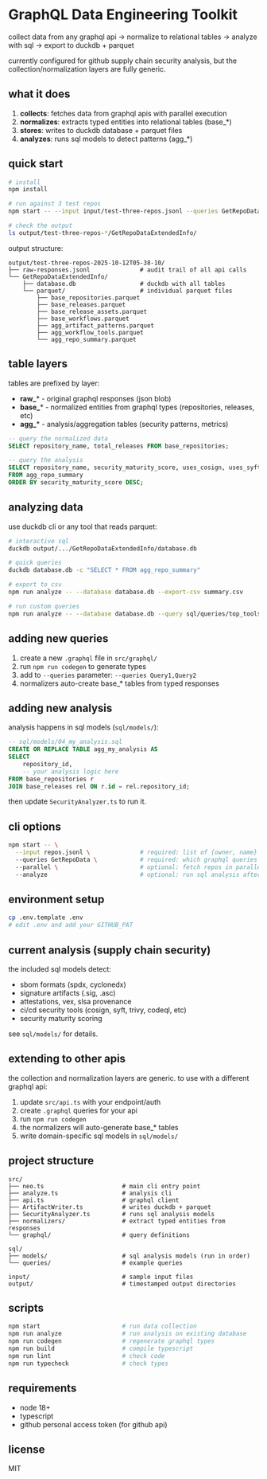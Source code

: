 # GraphQL Data Engineering Toolkit

collect data from any graphql api → normalize to relational tables → analyze with sql → export to duckdb + parquet

currently configured for github supply chain security analysis, but the collection/normalization layers are fully generic.

## what it does

1. **collects**: fetches data from graphql apis with parallel execution
2. **normalizes**: extracts typed entities into relational tables (base_*)
3. **stores**: writes to duckdb database + parquet files
4. **analyzes**: runs sql models to detect patterns (agg_*)

## quick start

```bash
# install
npm install

# run against 3 test repos
npm start -- --input input/test-three-repos.jsonl --queries GetRepoDataExtendedInfo --analyze --parallel

# check the output
ls output/test-three-repos-*/GetRepoDataExtendedInfo/
```

output structure:
```
output/test-three-repos-2025-10-12T05-38-10/
├── raw-responses.jsonl              # audit trail of all api calls
└── GetRepoDataExtendedInfo/
    ├── database.db                  # duckdb with all tables
    └── parquet/                     # individual parquet files
        ├── base_repositories.parquet
        ├── base_releases.parquet
        ├── base_release_assets.parquet
        ├── base_workflows.parquet
        ├── agg_artifact_patterns.parquet
        ├── agg_workflow_tools.parquet
        └── agg_repo_summary.parquet
```

## table layers

tables are prefixed by layer:

- **raw_*** - original graphql responses (json blob)
- **base_*** - normalized entities from graphql types (repositories, releases, etc)
- **agg_*** - analysis/aggregation tables (security patterns, metrics)

```sql
-- query the normalized data
SELECT repository_name, total_releases FROM base_repositories;

-- query the analysis
SELECT repository_name, security_maturity_score, uses_cosign, uses_syft 
FROM agg_repo_summary 
ORDER BY security_maturity_score DESC;
```

## analyzing data

use duckdb cli or any tool that reads parquet:

```bash
# interactive sql
duckdb output/.../GetRepoDataExtendedInfo/database.db

# quick queries
duckdb database.db -c "SELECT * FROM agg_repo_summary"

# export to csv
npm run analyze -- --database database.db --export-csv summary.csv

# run custom queries
npm run analyze -- --database database.db --query sql/queries/top_tools.sql
```

## adding new queries

1. create a new `.graphql` file in `src/graphql/`
2. run `npm run codegen` to generate types
3. add to `--queries` parameter: `--queries Query1,Query2`
4. normalizers auto-create base_* tables from typed responses

## adding new analysis

analysis happens in sql models (`sql/models/`):

```sql
-- sql/models/04_my_analysis.sql
CREATE OR REPLACE TABLE agg_my_analysis AS
SELECT 
    repository_id,
    -- your analysis logic here
FROM base_repositories r
JOIN base_releases rel ON r.id = rel.repository_id;
```

then update `SecurityAnalyzer.ts` to run it.

## cli options

```bash
npm start -- \
  --input repos.jsonl \              # required: list of {owner, name}
  --queries GetRepoData \            # required: which graphql queries to run
  --parallel \                       # optional: fetch repos in parallel
  --analyze                          # optional: run sql analysis after collection
```

## environment setup

```bash
cp .env.template .env
# edit .env and add your GITHUB_PAT
```

## current analysis (supply chain security)

the included sql models detect:

- sbom formats (spdx, cyclonedx)
- signature artifacts (.sig, .asc)
- attestations, vex, slsa provenance
- ci/cd security tools (cosign, syft, trivy, codeql, etc)
- security maturity scoring

see `sql/models/` for details.

## extending to other apis

the collection and normalization layers are generic. to use with a different graphql api:

1. update `src/api.ts` with your endpoint/auth
2. create `.graphql` queries for your api
3. run `npm run codegen`
4. the normalizers will auto-generate base_* tables
5. write domain-specific sql models in `sql/models/`

## project structure

```
src/
├── neo.ts                      # main cli entry point
├── analyze.ts                  # analysis cli
├── api.ts                      # graphql client
├── ArtifactWriter.ts           # writes duckdb + parquet
├── SecurityAnalyzer.ts         # runs sql analysis models
├── normalizers/                # extract typed entities from responses
└── graphql/                    # query definitions

sql/
├── models/                     # sql analysis models (run in order)
└── queries/                    # example queries

input/                          # sample input files
output/                         # timestamped output directories
```

## scripts

```bash
npm start                       # run data collection
npm run analyze                 # run analysis on existing database
npm run codegen                 # regenerate graphql types
npm run build                   # compile typescript
npm run lint                    # check code
npm run typecheck               # check types
```

## requirements

- node 18+
- typescript
- github personal access token (for github api)

## license

MIT
